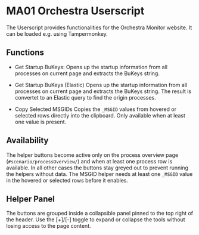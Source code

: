 # MA01 Orchestra Userscript

The Userscript provides functionalities for the Orchestra Monitor website. It can be loaded e.g. using Tampermonkey.

## Functions

* Get Startup BuKeys:
  Opens up the startup information from all processes on current page and extracts the BuKeys string.

* Get Startup BuKeys (Elastic)
  Opens up the startup information from all processes on current page and extracts the BuKeys string. The result is convertet to an Elastic query to find the origin processes.

* Copy Selected MSGIDs
  Copies the `_MSGID` values from hovered or selected rows directly into the clipboard. Only available when at least one value is present.

## Availability

The helper buttons become active only on the process overview page (`#scenario/processOverview/`) and when at least one process row is available. In all other cases the buttons stay greyed out to prevent running the helpers without data. The MSGID helper needs at least one `_MSGID` value in the hovered or selected rows before it enables.

## Helper Panel

The buttons are grouped inside a collapsible panel pinned to the top right of the header. Use the [+]/[-] toggle to expand or collapse the tools without losing access to the page content.
